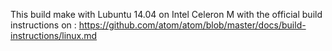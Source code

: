 This build make with Lubuntu 14.04 on Intel Celeron M with the official build instructions on : https://github.com/atom/atom/blob/master/docs/build-instructions/linux.md
